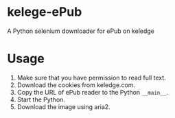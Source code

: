 # kelege-ePub
A Python selenium downloader for ePub on keledge

# Usage
1. Make sure that you have permission to read full text. 
2. Download the cookies from keledge.com. 
3. Copy the URL of ePub reader to the Python `__main__`. 
4. Start the Python. 
5. Download the image using aria2. 

